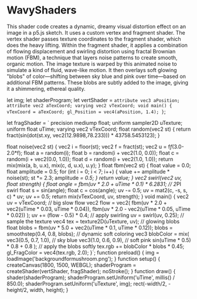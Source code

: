 # WavyShaders
This shader code creates a dynamic, dreamy visual distortion effect on an image in a p5.js sketch. It uses a custom vertex and fragment shader.
The vertex shader passes texture coordinates to the fragment shader, which does the heavy lifting. 
Within the fragment shader, it applies a combination of flowing displacement and swirling distortion using fractal Brownian motion (FBM), a technique that layers noise patterns to create smooth, organic motion. 
The image texture is warped by this animated noise to simulate a kind of fluid, wave-like motion. It then overlays soft glowing "blobs" of color—shifting between sky blue and pink over time—based on additional FBM patterns. 
These blobs are subtly added to the image, giving it a shimmering, ethereal quality. 

let img;
let shaderProgram;
let vertShader = `
  attribute vec3 aPosition;
  attribute vec2 aTexCoord;
  varying vec2 vTexCoord;
  void main() {
    vTexCoord = aTexCoord;
    gl_Position = vec4(aPosition, 1.4);
  }
`;

let fragShader = `
  precision mediump float;
  uniform sampler2D uTexture;
  uniform float uTime;
  varying vec2 vTexCoord;
  float random(vec2 st) {
    return fract(sin(dot(st.xy, vec2(12.9898,78.233))) * 43758.5453123);
  }
  
  float noise(vec2 st) {
    vec2 i = floor(st);
    vec2 f = fract(st);
    vec2 u = f*f*(3.0-2.0*f);
    float a = random(i);
    float b = random(i + vec2(1.0, 0.0));
    float c = random(i + vec2(0.0, 1.0));
    float d = random(i + vec2(1.0, 1.0));
    return mix(mix(a, b, u.x), mix(c, d, u.x), u.y);
  }
  float fbm(vec2 st) {
    float value = 0.0;
    float amplitude = 0.5;
    for (int i = 0; i < 7; i++) {
      value += amplitude * noise(st);
      st *= 2.3;
      amplitude *= 0.5;
    }
    return value;
  }
  vec2 swirl(vec2 uv, float strength) {
    float angle = fbm(uv * 2.0 + uTime * 0.1) * 6.2831; // 2*PI swirl
    float s = sin(angle);
    float c = cos(angle);
    uv -= 0.5;
    uv = mat2(c, -s, s, c) * uv;
    uv += 0.5;
    return mix(vTexCoord, uv, strength);
  }
  void main() {
    vec2 uv = vTexCoord;
    // big slow flow
    vec2 flow = vec2(
      fbm(uv * 2.0 + vec2(uTime * 0.03, uTime * 0.04)),
      fbm(uv * 2.0 - vec2(uTime * 0.05, uTime * 0.02))
    );
   uv += (flow - 0.5) * 0.4;
  // apply swirling
    uv = swirl(uv, 0.25);
// sample the texture
    vec4 tex = texture2D(uTexture, uv);
 // glowing blobs
    float blobs = fbm(uv * 5.0 + vec2(uTime * 0.1, uTime * 0.12));
    blobs = smoothstep(0.4, 0.8, blobs);
// dynamic soft coloring
    vec3 blobColor = mix(
      vec3(0.5, 0.7, 1.0),   // sky blue
      vec3(1.0, 0.6, 0.9),   // soft pink
      sin(uTime * 0.5) * 0.8 + 0.8
    );
 // apply the blobs softly
    tex.rgb += blobColor * blobs * 0.45;
 gl_FragColor = vec4(tex.rgb, 2.0);
  }`;
function preload() {
  img = loadImage('backgroundformushroom.png');
}
function setup() {
  createCanvas(1800, 1500, WEBGL);
  shaderProgram = createShader(vertShader, fragShader);
  noStroke();
}
function draw() {
  shader(shaderProgram);
  shaderProgram.setUniform('uTime', millis() / 850.0);
  shaderProgram.setUniform('uTexture', img);
  rect(-width/2, -height/2, width, height);
}
